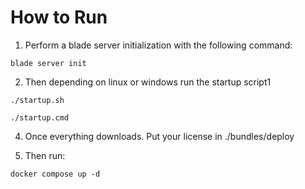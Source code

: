 # How to Run

1. Perform a blade server initialization with the following command:

```blade server init```

2. Then depending on linux or windows run the startup script1

```./startup.sh```

```./startup.cmd```

4. Once everything downloads. Put your license in ./bundles/deploy

5. Then run:

```docker compose up -d```

